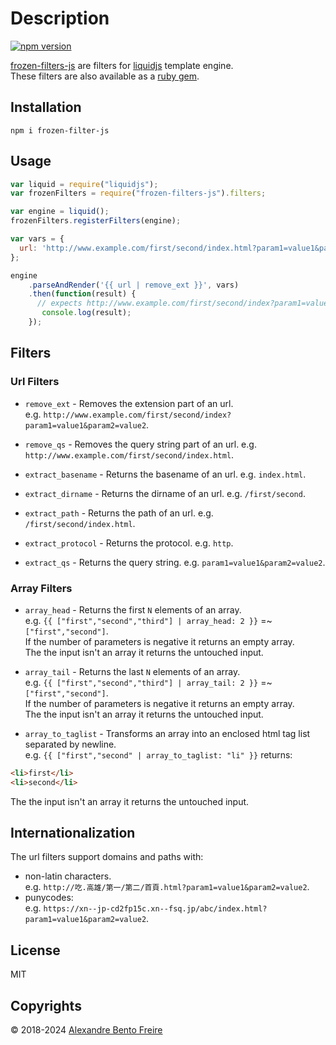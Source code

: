 # Description
[![npm version](https://badge.fury.io/js/frozen-filters-js.svg)](https://badge.fury.io/js/frozen-filters-js)
  
[frozen-filters-js](https://www.devtoix.com/en/projects/frozen-filters-js) are filters for [liquidjs](https://github.com/harttle/liquidjs) template engine.  
These filters are also available as a [ruby gem](https://rubygems.org/gems/frozen-filters).

## Installation
`npm i frozen-filter-js`  

## Usage

```js
var liquid = require("liquidjs");
var frozenFilters = require("frozen-filters-js").filters;

var engine = liquid();
frozenFilters.registerFilters(engine);

var vars = {
  url: 'http://www.example.com/first/second/index.html?param1=value1&param2=value2'
};

engine
    .parseAndRender('{{ url | remove_ext }}', vars)
    .then(function(result) {
      // expects http://www.example.com/first/second/index?param1=value1&param2=value2
       console.log(result);
    });
```

## Filters
### Url Filters
  
- `remove_ext` - Removes the extension part of an url.   
e.g. `http://www.example.com/first/second/index?param1=value1&param2=value2`.
  
- `remove_qs` - Removes the query string part of an url. e.g. `http://www.example.com/first/second/index.html`.
- `extract_basename` - Returns the basename of an url. e.g. `index.html`.
- `extract_dirname` - Returns the dirname of an url. e.g. `/first/second`.
- `extract_path` - Returns the path of an url. e.g. `/first/second/index.html`.
- `extract_protocol` - Returns the protocol. e.g. `http`.
- `extract_qs` - Returns the query string. e.g. `param1=value1&param2=value2`.
  
### Array Filters
  
- `array_head` - Returns the first `N` elements of an array.  
 e.g. `{{ ["first","second","third"] | array_head: 2 }}` =~ `["first","second"]`.  
 If the number of parameters is negative it returns an empty array.  
 The the input isn't an array it returns the untouched input.  
  
- `array_tail` - Returns the last `N` elements of an array.  
 e.g. `{{ ["first","second","third"] | array_tail: 2 }}` =~ `["first","second"]`.  
 If the number of parameters is negative it returns an empty array.  
 The the input isn't an array it returns the untouched input.  
- `array_to_taglist` - Transforms an array into an enclosed html tag list separated by newline.  
 e.g. `{{ ["first","second" | array_to_taglist: "li" }}`  returns:  

```html
<li>first</li>
<li>second</li>
```
  
The the input isn't an array it returns the untouched input.
  
## Internationalization
  
The url filters support domains and paths with:
- non-latin characters.  
e.g. `http://吃.高雄/第一/第二/首頁.html?param1=value1&param2=value2`.  
- punycodes:  
e.g. `https://xn--jp-cd2fp15c.xn--fsq.jp/abc/index.html?param1=value1&param2=value2`.  
  
## License
  
MIT  

## Copyrights
  
© 2018-2024 [Alexandre Bento Freire](https://www.a-bentofreire.com)  
